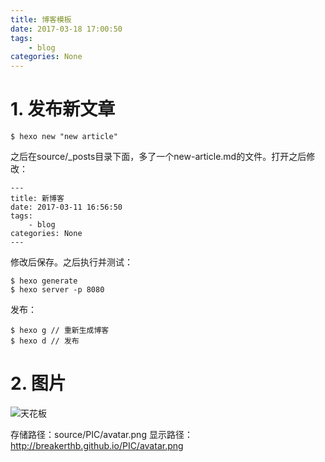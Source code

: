 ```yaml
---
title: 博客模板
date: 2017-03-18 17:00:50
tags:
	- blog
categories: None
---
```


# 1. 发布新文章

	$ hexo new "new article"
	
之后在source/_posts目录下面，多了一个new-article.md的文件。打开之后修改：

	---
	title: 新博客
	date: 2017-03-11 16:56:50
	tags:
		- blog
	categories: None
	---

修改后保存。之后执行并测试：

	$ hexo generate
	$ hexo server -p 8080
	
发布：

	$ hexo g // 重新生成博客
    $ hexo d // 发布
    
# 2. 图片

![天花板](http://breakerthb.github.io/PIC/avatar.png)

存储路径：source/PIC/avatar.png
显示路径：<http://breakerthb.github.io/PIC/avatar.png>




